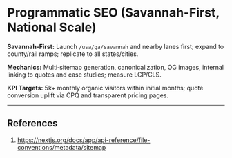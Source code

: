 # Programmatic SEO (Savannah‑First, National Scale)

**Savannah‑First:** Launch `/usa/ga/savannah` and nearby lanes first; expand to county/rail ramps; replicate to all states/cities.

**Mechanics:** Multi‑sitemap generation, canonicalization, OG images, internal linking to quotes and case studies; measure LCP/CLS.

**KPI Targets:** 5k+ monthly organic visitors within initial months; quote conversion uplift via CPQ and transparent pricing pages.

---
## References
1. https://nextjs.org/docs/app/api-reference/file-conventions/metadata/sitemap
